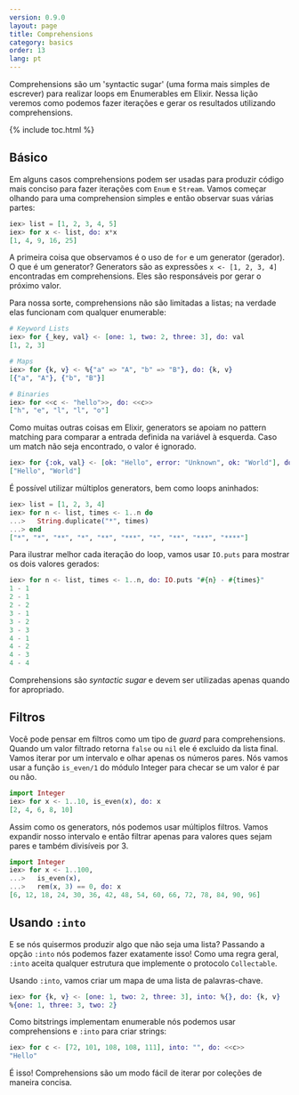 ```yaml
---
version: 0.9.0
layout: page
title: Comprehensions
category: basics
order: 13
lang: pt
---
```


Comprehensions são um 'syntactic sugar' (uma forma mais simples de escrever) para realizar loops em Enumerables em Elixir. Nessa lição veremos como podemos fazer iterações e gerar os resultados utilizando comprehensions.

{% include toc.html %}

## Básico

Em alguns casos comprehensions podem ser usadas para produzir código mais conciso para fazer iterações com `Enum` e `Stream`. Vamos começar olhando para uma comprehension simples e então observar suas várias partes:

```elixir
iex> list = [1, 2, 3, 4, 5]
iex> for x <- list, do: x*x
[1, 4, 9, 16, 25]
```

A primeira coisa que observamos é o uso de `for` e um generator (gerador). O que é um generator? Generators são as expressões `x <- [1, 2, 3, 4]` encontradas em comprehensions. Eles são responsáveis por gerar o próximo valor.

Para nossa sorte, comprehensions não são limitadas a listas; na verdade elas funcionam com qualquer enumerable:

```elixir
# Keyword Lists
iex> for {_key, val} <- [one: 1, two: 2, three: 3], do: val
[1, 2, 3]

# Maps
iex> for {k, v} <- %{"a" => "A", "b" => "B"}, do: {k, v}
[{"a", "A"}, {"b", "B"}]

# Binaries
iex> for <<c <- "hello">>, do: <<c>>
["h", "e", "l", "l", "o"]
```

Como muitas outras coisas em Elixir, generators se apoiam no pattern matching para comparar a entrada definida na variável à esquerda. Caso um match não seja encontrado, o valor é ignorado.

```elixir
iex> for {:ok, val} <- [ok: "Hello", error: "Unknown", ok: "World"], do: val
["Hello", "World"]
```

É possível utilizar múltiplos generators, bem como loops aninhados:

```elixir
iex> list = [1, 2, 3, 4]
iex> for n <- list, times <- 1..n do
...>   String.duplicate("*", times)
...> end
["*", "*", "**", "*", "**", "***", "*", "**", "***", "****"]
```

Para ilustrar melhor cada iteração do loop, vamos usar `IO.puts` para mostrar os dois valores gerados:

```elixir
iex> for n <- list, times <- 1..n, do: IO.puts "#{n} - #{times}"
1 - 1
2 - 1
2 - 2
3 - 1
3 - 2
3 - 3
4 - 1
4 - 2
4 - 3
4 - 4
```

Comprehensions são _syntactic sugar_ e devem ser utilizadas apenas quando for apropriado.

## Filtros

Você pode pensar em filtros como um tipo de _guard_ para comprehensions. Quando um valor filtrado retorna `false` ou `nil` ele é excluido da lista final. Vamos iterar por um intervalo e olhar apenas os números pares. Nós vamos usar a função `is_even/1` do módulo Integer para checar se um valor é par ou não.

```elixir
import Integer
iex> for x <- 1..10, is_even(x), do: x
[2, 4, 6, 8, 10]
```

Assim como os generators, nós podemos usar múltiplos filtros. Vamos expandir nosso intervalo e então filtrar apenas para valores ques sejam pares e também divisíveis por 3.

```elixir
import Integer
iex> for x <- 1..100,
...>   is_even(x),
...>   rem(x, 3) == 0, do: x
[6, 12, 18, 24, 30, 36, 42, 48, 54, 60, 66, 72, 78, 84, 90, 96]
```

## Usando `:into`

E se nós quisermos produzir algo que não seja uma lista? Passando a opção `:into` nós podemos fazer exatamente isso! Como uma regra geral, `:into` aceita qualquer estrutura que implemente o protocolo `Collectable`.

Usando `:into`, vamos criar um mapa de uma lista de palavras-chave.

```elixir
iex> for {k, v} <- [one: 1, two: 2, three: 3], into: %{}, do: {k, v}
%{one: 1, three: 3, two: 2}
```

Como bitstrings implementam enumerable nós podemos usar comprehensions e `:into` para criar strings:

```elixir
iex> for c <- [72, 101, 108, 108, 111], into: "", do: <<c>>
"Hello"
```

É isso! Comprehensions são um modo fácil de iterar por coleções de maneira concisa.
